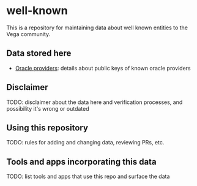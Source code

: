 # well-known

This is a repository for maintaining data about well known entities to the Vega community.


## Data stored here

- [Oracle providers](./oracle-providers/): details about public keys of known oracle providers


## Disclaimer

TODO: disclaimer about the data here and verification processes, and possibility it's wrong or outdated


## Using this repository

TODO: rules for adding and changing data, reviewing PRs, etc.


## Tools and apps incorporating this data

TODO: list tools and apps that use this repo and surface the data
